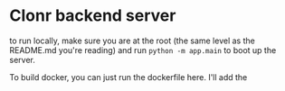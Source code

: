 # Clonr backend server

to run locally, make sure you are at the root (the same level as the README.md you're reading) and run `python -m app.main` to boot up the server.

To build docker, you can just run the dockerfile here. I'll add the
